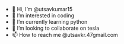 - 👋 Hi, I’m @utsavkumar15
- 👀 I’m interested in coding
- 🌱 I’m currently learning python
- 💞️ I’m looking to collaborate on tesla
- 📫 How to reach me @utsavkr.47gmail.com

<!---
utsavkumar15/utsavkumar15 is a ✨ special ✨ repository because its `README.md` (this file) appears on your GitHub profile.
You can click the Preview link to take a look at your changes.
--->
